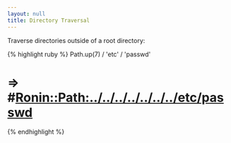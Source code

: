 ```yaml
---
layout: null
title: Directory Traversal
---
```


Traverse directories outside of a root directory:

{% highlight ruby %}
Path.up(7) / 'etc' / 'passwd'
# => #<Ronin::Path:../../../../../../../etc/passwd>
{% endhighlight %}
